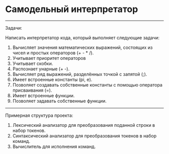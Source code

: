 # Самодельный интерпретатор 

--- 

Задачи:

Написать интерпретатор кода, который выполняет следующие задачи:

1. Вычисляет значения математических выражений, состоящих из чисел и простых операторов (+ - * /).
2. Учитывает приоритет операторов
3. Учитывает скобки.
4. Распознает унарные (+ -).
5. Вычисляет ряд выражений, разделённых точкой с запятой (;).
6. Имеет встроенные константы (pi, e).
7. Позволяет создавать собственные константы с помощью оператора присваивания (=).
8. Имеет встроенные функции.
9. Позволяет задавать собственные функции.

---

Примерная структура проекта:

1. Лексический анализатор для преобразования поданной строки в набор токенов.
2. Синтаксический анализатор для преобразования токенов в набор команд.
3. Вычислитель для исполнения команд.

